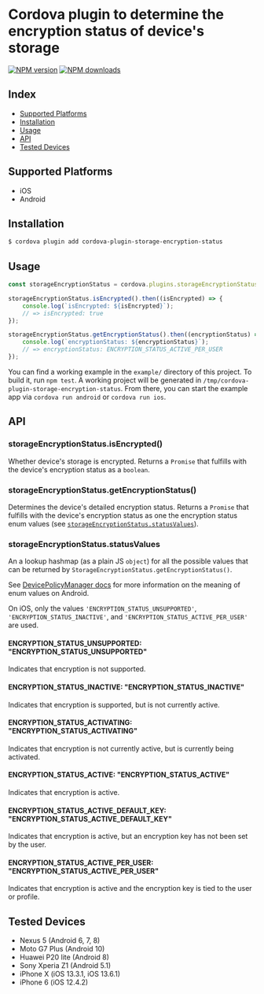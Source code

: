 # Cordova plugin to determine the encryption status of device's storage

[![NPM version][npm-version]][npm-url] [![NPM downloads][npm-downloads]][npm-url]

## Index

<!-- MarkdownTOC levels="2" autolink="true" -->

-   [Supported Platforms](#supported-platforms)
-   [Installation](#installation)
-   [Usage](#usage)
-   [API](#api)
-   [Tested Devices](#tested-devices)

<!-- /MarkdownTOC -->

## Supported Platforms

-   iOS
-   Android

## Installation

```bash
$ cordova plugin add cordova-plugin-storage-encryption-status
```

## Usage

```js
const storageEncryptionStatus = cordova.plugins.storageEncryptionStatus;

storageEncryptionStatus.isEncrypted().then((isEncrypted) => {
    console.log(`isEncrypted: ${isEncrypted}`);
    // => isEncrypted: true
});

storageEncryptionStatus.getEncryptionStatus().then((encryptionStatus) => {
    console.log(`encryptionStatus: ${encryptionStatus}`);
    // => encryptionStatus: ENCRYPTION_STATUS_ACTIVE_PER_USER
});
```

You can find a working example in the `example/` directory of this project. To build it,
run `npm test`. A working project will be generated in `/tmp/cordova-plugin-storage-encryption-status`.
From there, you can start the example app via `cordova run android` or `cordova run ios`.

## API

### storageEncryptionStatus.isEncrypted()

Whether device's storage is encrypted. Returns a `Promise` that fulfills with the device's encryption status as a `boolean`.

### storageEncryptionStatus.getEncryptionStatus()

Determines the device's detailed encryption status. Returns a `Promise` that fulfills with the device's encryption status as one the encryption status enum values (see [`storageEncryptionStatus.statusValues`](#storageEncryptionStatusstatusValues)).

### storageEncryptionStatus.statusValues

An a lookup hashmap (as a plain JS `object`) for all the possible values that can be returned by `StorageEncryptionStatus.getEncryptionStatus()`.

See [DevicePolicyManager docs](<https://developer.android.com/reference/android/app/admin/DevicePolicyManager.html#getStorageEncryptionStatus()>) for more information on the meaning of enum values on Android.

On iOS, only the values `'ENCRYPTION_STATUS_UNSUPPORTED'`, `'ENCRYPTION_STATUS_INACTIVE'`, and `'ENCRYPTION_STATUS_ACTIVE_PER_USER'` are used.

#### ENCRYPTION_STATUS_UNSUPPORTED: "ENCRYPTION_STATUS_UNSUPPORTED"

Indicates that encryption is not supported.

#### ENCRYPTION_STATUS_INACTIVE: "ENCRYPTION_STATUS_INACTIVE"

Indicates that encryption is supported, but is not currently active.

#### ENCRYPTION_STATUS_ACTIVATING: "ENCRYPTION_STATUS_ACTIVATING"

Indicates that encryption is not currently active, but is currently being activated.

#### ENCRYPTION_STATUS_ACTIVE: "ENCRYPTION_STATUS_ACTIVE"

Indicates that encryption is active.

#### ENCRYPTION_STATUS_ACTIVE_DEFAULT_KEY: "ENCRYPTION_STATUS_ACTIVE_DEFAULT_KEY"

Indicates that encryption is active, but an encryption key has not been set by the user.

#### ENCRYPTION_STATUS_ACTIVE_PER_USER: "ENCRYPTION_STATUS_ACTIVE_PER_USER"

Indicates that encryption is active and the encryption key is tied to the user or profile.

## Tested Devices

-   Nexus 5 (Android 6, 7, 8)
-   Moto G7 Plus (Android 10)
-   Huawei P20 lite (Android 8)
-   Sony Xperia Z1 (Android 5.1)
-   iPhone X (iOS 13.3.1, iOS 13.6.1)
-   iPhone 6 (iOS 12.4.2)

[npm-url]: https://www.npmjs.com/package/cordova-plugin-storage-encryption-status
[npm-version]: https://img.shields.io/npm/v/cordova-plugin-storage-encryption-status.svg
[npm-downloads]: https://img.shields.io/npm/dm/cordova-plugin-storage-encryption-status.svg
